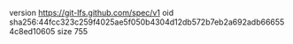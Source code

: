 version https://git-lfs.github.com/spec/v1
oid sha256:44fcc323c259f4025ae5f050b4304d12db572b7eb2a692adb666554c8ed10605
size 755
